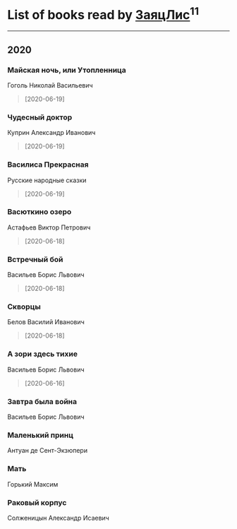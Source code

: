 # List of books read by [ЗаяцЛис](https://plus.google.com/u/0/112388384595246311466/)<sup>11</sup>
---

## 2020

### Майская ночь, или Утопленница
Гоголь Николай Васильевич
> [2020-06-19] 


### Чудесный доктор
Куприн Александр Иванович
> [2020-06-19] 


### Василиса Прекрасная
Русские народные сказки
> [2020-06-19] 


### Васюткино озеро
Астафьев Виктор Петрович
> [2020-06-18] 


### Встречный бой
Васильев Борис Львович
> [2020-06-18] 


### Скворцы
Белов Василий Иванович
> [2020-06-18] 


### А зори здесь тихие
Васильев Борис Львович
> [2020-06-16] 


### Завтра была война
Васильев Борис Львович


### Маленький принц
Антуан де Сент-Экзюпери


### Мать
Горький Максим


### Раковый корпус
Солженицын Александр Исаевич



